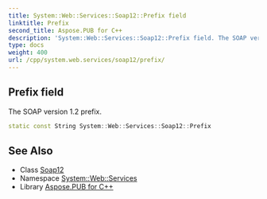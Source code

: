 ```yaml
---
title: System::Web::Services::Soap12::Prefix field
linktitle: Prefix
second_title: Aspose.PUB for C++
description: 'System::Web::Services::Soap12::Prefix field. The SOAP version 1.2 prefix in C++.'
type: docs
weight: 400
url: /cpp/system.web.services/soap12/prefix/
---
```

## Prefix field


The SOAP version 1.2 prefix.

```cpp
static const String System::Web::Services::Soap12::Prefix
```

## See Also

* Class [Soap12](../)
* Namespace [System::Web::Services](../../)
* Library [Aspose.PUB for C++](../../../)
